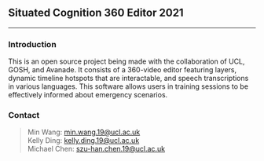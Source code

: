 ## Situated Cognition 360 Editor 2021 
----------------

### Introduction
This is an open source project being made with the collaboration of UCL, GOSH, and Avanade. It consists of a 360-video editor featuring layers, dynamic timeline hotspots that are interactable, and speech transcriptions in various languages. This software allows users in training sessions to be effectively informed about emergency scenarios.


### Contact
> Min Wang: min.wang.19@ucl.ac.uk  
> Kelly Ding: kelly.ding.19@ucl.ac.uk  
> Michael Chen: szu-han.chen.19@ucl.ac.uk  
